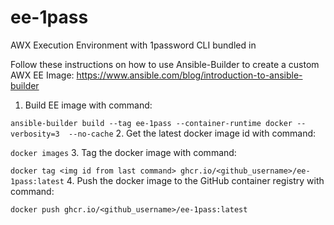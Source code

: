 # ee-1pass
AWX Execution Environment with 1password CLI bundled in

Follow these instructions on how to use Ansible-Builder to create a custom AWX EE Image: https://www.ansible.com/blog/introduction-to-ansible-builder

1. Build EE image with command:

`ansible-builder build --tag ee-1pass --container-runtime docker --verbosity=3  --no-cache`
2. Get the latest docker image id with command:

`docker images`
3. Tag the docker image with command:

`docker tag <img id from last command> ghcr.io/<github_username>/ee-1pass:latest`
4. Push the docker image to the GitHub container registry with command:

`docker push ghcr.io/<github_username>/ee-1pass:latest`
